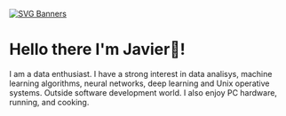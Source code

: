[![SVG Banners](https://svg-banners.vercel.app/api?type=typeWriter&text1=Moises%20Cercas👨‍💻&width=800&height=400)](https://github.com/Moiches/)
# Hello there I'm Javier👋!
I am a data enthusiast. I have a strong interest in data analisys, machine learning algorithms, neural networks, deep learning and Unix operative systems. Outside software development world. I also enjoy PC hardware, running, and cooking.
